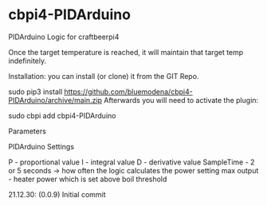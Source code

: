 # cbpi4-PIDArduino

PIDArduino Logic for craftbeerpi4

Once the target temperature is reached, it will maintain that target temp indefinitely.

Installation:
you can install (or clone) it from the GIT Repo. 

sudo pip3 install https://github.com/bluemodena/cbpi4-PIDArduino/archive/main.zip
Afterwards you will need to activate the plugin:

sudo cbpi add cbpi4-PIDArduino

Parameters

PIDArduino Settings

P - proportional value
I - integral value
D - derivative value
SampleTime - 2 or 5 seconds -> how often the logic calculates the power setting
max output - heater power which is set above boil threshold


21.12.30: (0.0.9) Initial commit
